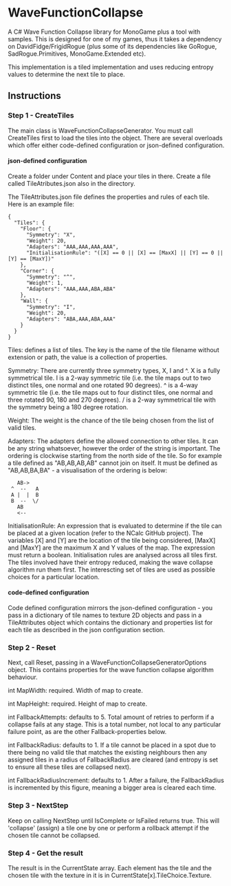 # WaveFunctionCollapse
A C# Wave Function Collapse library for MonoGame plus a tool with samples.  This is designed for one of my games, thus it takes a dependency on DavidFidge/FrigidRogue (plus some of its dependencies like GoRogue, SadRogue.Primitives, MonoGame.Extended etc).

This implementation is a tiled implementation and uses reducing entropy values to determine the next tile to place.

## Instructions

### Step 1 - CreateTiles
The main class is WaveFunctionCollapseGenerator.  You must call CreateTiles first to load the tiles into the object.  There are several overloads which offer either code-defined configuration or json-defined configuration.

#### json-defined configuration

Create a folder under Content and place your tiles in there.  Create a file called TileAtributes.json also in the directory.

The TileAttributes.json file defines the properties and rules of each tile.  Here is an example file:

```
{
  "Tiles": {
    "Floor": {
      "Symmetry": "X",
      "Weight": 20,
      "Adapters": "AAA,AAA,AAA,AAA",
      "InitialisationRule": "([X] == 0 || [X] == [MaxX] || [Y] == 0 || [Y] == [MaxY])"
    },
    "Corner": {
      "Symmetry": "^",
      "Weight": 1,
      "Adapters": "AAA,AAA,ABA,ABA"
    },
    "Wall": {
      "Symmetry": "I",
      "Weight": 20,
      "Adapters": "ABA,AAA,ABA,AAA"
    }
  }
}
```

Tiles: defines a list of tiles.  The key is the name of the tile filename without extension or path, the value is a collection of properties.

Symmetry: There are currently three symmetry types,  X, I and ^.  X is a fully symmetrical tile.  I is a 2-way symmetric tile (i.e. the tile maps out to two distinct tiles, one normal and one rotated 90 degrees). ^ is a 4-way symmetric tile (i.e. the tile maps out to four distinct tiles, one normal and three rotated 90, 180 and 270 degrees).  / is a 2-way symmetrical tile with the symmetry being a 180 degree rotation.

Weight: The weight is the chance of the tile being chosen from the list of valid tiles.

Adapters: The adapters define the allowed connection to other tiles.  It can be any string whatsoever, however the order of the string is important. The ordering is clockwise starting from the north side of the tile. So for example a tile defined as "AB,AB,AB,AB" cannot join on itself.  It must be defined as "AB,AB,BA,BA" - a visualisation of the ordering is below:

```
   AB->
 ^  --   A
 A |  |  B
 B  --  \/
   AB
   <--
```

InitialisationRule: An expression that is evaluated to determine if the tile can be placed at a given location (refer to the NCalc GitHub project).  The variables [X] and [Y] are the location of the tile being considered, [MaxX] and [MaxY] are the maximum X and Y values of the map.  The expression must return a boolean.  Initialisation rules are analysed across all tiles first.  The tiles involved have their entropy reduced, making the wave collapse algorithm run them first.  The interescting set of tiles are used as possible choices for a particular location.

#### code-defined configuration
Code defined configuration mirrors the json-defined configuration - you pass in a dictionary of tile names to texture 2D objects and pass in a TileAttributes object which contains the dictionary and properties list for each tile as described in the json configuration section. 

### Step 2 - Reset
Next, call Reset, passing in a WaveFunctionCollapseGeneratorOptions object.  This contains properties for the wave function collapse algorithm behaviour.

int MapWidth: required.  Width of map to create.

int MapHeight: required.  Height of map to create.

int FallbackAttempts: defaults to 5.  Total amount of retries to perform if a collapse fails at any stage.  This is a total number, not local to any particular failure point, as are the other Fallback-properties below.

int FallbackRadius: defaults to 1.  If a tile cannot be placed in a spot due to there being no valid tile that matches the existing neighbours then any assigned tiles in a radius of FallbackRadius are cleared (and entropy is set to ensure all these tiles are collapsed next).

int FallbackRadiusIncrement: defaults to 1.  After a failure, the FallbackRadius is incremented by this figure, meaning a bigger area is cleared each time.

### Step 3 - NextStep

Keep on calling NextStep until IsComplete or IsFailed returns true.  This will 'collapse' (assign) a tile one by one or perform a rollback attempt if the chosen tile cannot be collapsed.

### Step 4 - Get the result

The result is in the CurrentState array.  Each element has the tile and the chosen tile with the texture in it is in CurrentState[x].TileChoice.Texture.

